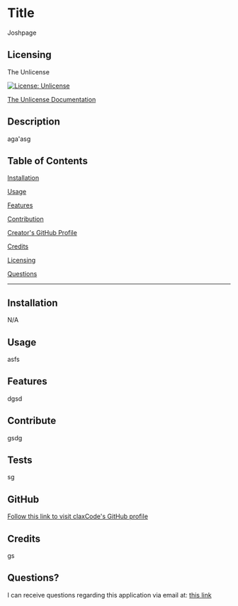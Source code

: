 
  
  # Title

  Joshpage

  ## Licensing

  The Unlicense
  
  [![License: Unlicense](https://img.shields.io/badge/license-Unlicense-blue.svg)](http://unlicense.org/)

  <a href=https://unlicense.org/>The Unlicense Documentation</a>

  
  ## Description

  aga'asg

  ## Table of Contents

  [Installation](#installation)
  
  [Usage](#usage)

  [Features](#features)

  [Contribution](#contribute)

  [Creator's GitHub Profile](#github)

  [Credits](#credits)

  [Licensing](#licensing)

  [Questions](#questions)

**************************

  ## Installation

  N/A

  ## Usage

  asfs


  ## Features

  dgsd

  ## Contribute

  gsdg

  ## Tests

  sg

  ## GitHub

  <a href="https://www.github.com/claxCode" target="_blank">Follow this link to visit claxCode's GitHub profile</a>

  ## Credits

  gs

  ## Questions?

  I can receive questions regarding this application via email at: <a href=mailto:josh.d.claxton@gmail.com>this link</a>